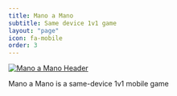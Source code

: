 ```yaml
---
title: Mano a Mano
subtitle: Same device 1v1 game
layout: "page"
icon: fa-mobile
order: 3
---
```


<a href="#" class="image featured"><img src="assets/images/pic08.jpg" alt="Mano a Mano Header" /></a>




Mano a Mano is a same-device 1v1 mobile game




